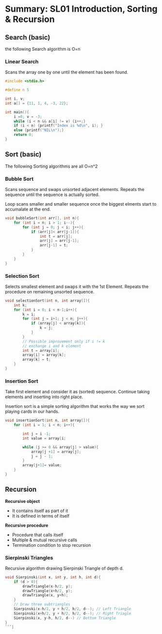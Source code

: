 # Summary: SL01 Introduction, Sorting & Recursion

## Search (basic)

the following Search algorithm is O=n

### Linear Search

Scans the array one by one until the element has been found.

```c
#include <stdio.h>

#define n 5

int i, v;
int a[] = {11, 1, 4, -3, 22};

int main(){
    i =0; v = -3;
    while (i < n && a[i] != v) {i++;}
    if (i < n) {printf("Index is %d\n", i); }
    else {printf("NIL\n");}
    return 0;
}
```

## Sort (basic)

The following Sorting algorithms are all O=n^2

### Bubble Sort

Scans sequence and swaps unsorted adjacent elements. Repeats the sequence until the sequence is actually sorted.

Loop scans smaller and smaller sequence once the biggest elments start to accumalate at the end.

```c
void bubbleSort(int arr[], int n){
    for (int i = n; i > 1; i--){
        for (int j = 0; j < i; j++){
            if (arr[j]< arr[j-1]){
                int t = arr[j];
                arr[j] = arr[j-1];
                arr[j-1] = t;
            }
        }
    }
}
```

### Selection Sort

Selects smallest element and swaps it with the 1st Element. Repeats the procedure on remaining unsorted sequence.

```c
void selectionSort(int n, int array[]){
    int k;
    for (int i = 0; i < n-1;i++){
        k = i;
        for (int j = i+1; j < n; j++){
            if (array[j] < array[k]){
                k = j;
            }
        }
        // Possible improvement only if i != k
        // exchange i and k element
        int t = array[i];
        array[i] = array[k];
        array[k] = t;
    }
}
```

### Insertion Sort

Take first element and consider it as (sorted) sequence. Continue taking elements and inserting into right place.

Insertion sort is a simple sorting algorithm that works the way we sort playing cards in our hands.

```c
void insertionSort(int n, int array[]){
    for (int i = 1; i < n; i++){

        int j = i -1;
        int value = array[i;

        while (j >= 0 && array[j] > value){
            array[j +1] = array[j];
            j = j - 1;
        }
        array[j+1]= value;
    }
}
```

## Recursion

**Recursive object**

- It contains itself as part of it
- It is defined in terms of itself

**Recursive procedure**

- Procedure that calls itself
- Multiple & mutual recursive calls
- Termination condition to stop recursion

### Sierpinski Triangles

Recursive algorithm drawing Sierpinski Triangle of depth d.

````c
void Sierpinski(int x, int y, int h, int d){
    if (d > 0){
        drawTriangle(x-h/2, y);
        drawTriangle(x+h/2, y);
        drawTriangle(x, y+h);
    }
    // Draw three subtriangles
    Sierpinski(x-h/2, y + h/2, h/2, d--); // Left Triangle
    Sierpinski(x+h/2, y + h/2, h/2, d--); // Right Triagle
    Sierpinski(x, y-h, h/2, d--) // Bottom Triangle
}
```]
````
